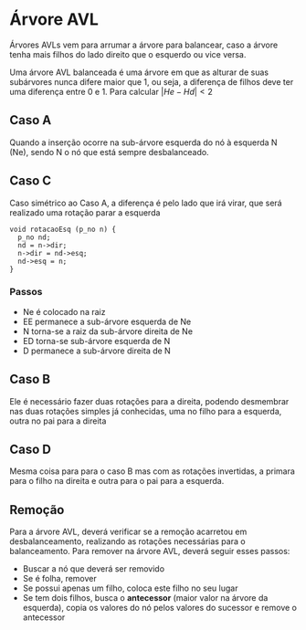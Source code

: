 # Árvore AVL

Árvores AVLs vem para arrumar a árvore para balancear, caso a árvore tenha mais filhos do lado direito que o esquerdo ou vice versa.

Uma árvore AVL balanceada é uma árvore em que as alturar de suas subárvores nunca difere maior que 1, ou seja, a diferença de filhos deve ter uma diferença entre 0 e 1. Para calcular $| He - Hd | < 2$

## Caso A

Quando a inserção ocorre na sub-árvore esquerda do nó à esquerda N (Ne), sendo N o nó que está sempre desbalanceado.

## Caso C

Caso simétrico ao Caso A, a diferença é pelo lado que irá virar, que será realizado uma rotação parar a esquerda

```{c}
void rotacaoEsq (p_no n) {
  p_no nd;
  nd = n->dir;
  n->dir = nd->esq;
  nd->esq = n;
}
```

### Passos
* Ne é colocado na raiz
* EE permanece a sub-árvore esquerda de Ne
* N torna-se a raiz da sub-árvore direita de Ne
* ED torna-se sub-árvore esquerda de N
* D permanece a sub-árvore direita de N

## Caso B

Ele é necessário fazer duas rotações para a direita, podendo desmembrar nas duas rotações simples já conhecidas, uma no filho para a esquerda, outra no pai para a direita

## Caso D

Mesma coisa para para o caso B mas com as rotações invertidas, a primara para o filho na direita e outra para o pai para a esquerda.

## Remoção

Para a árvore AVL, deverá verificar se a remoção acarretou em desbalanceamento, realizando as rotações necessárias para o balanceamento. Para remover na árvore AVL, deverá seguir esses passos:

* Buscar a nó que deverá ser removido
* Se é folha, remover
* Se possui apenas um filho, coloca este filho no seu lugar
* Se tem dois filhos, busca o **antecessor** (maior valor na árvore da esquerda), copia os valores do nó pelos valores do sucessor e remove o antecessor
